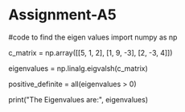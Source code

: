 # Assignment-A5
#code to find the eigen values
import numpy as np

c_matrix = np.array([[5, 1, 2],
                       [1, 9, -3],
                       [2, -3, 4]])

eigenvalues = np.linalg.eigvalsh(c_matrix)

positive_definite = all(eigenvalues > 0)

print("The Eigenvalues are:", eigenvalues)
